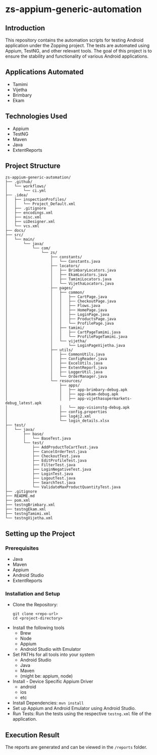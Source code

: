 # zs-appium-generic-automation
## Introduction
This repository contains the automation scripts for testing Android application under the Zopping project. The tests are automated using Appium, TestNG, and other relevant tools. The goal of this project is to ensure the stability and functionality of various Android applications.
## Applications Automated
- Tamimi
- Vijetha
- Brimbary
- Ekam
## Technologies Used
- Appium
- TestNG
- Maven
- Java
- ExtentReports
## Project Structure
```plaintext
zs-appium-generic-automation/
├── .github/
│   └── workflows/
│       └── ci.yml
├── .idea/
│   ├── inspectionProfiles/
│   │   └── Project_Default.xml
│   ├── .gitignore
│   ├── encodings.xml
│   ├── misc.xml
│   ├── uiDesigner.xml
│   └── vcs.xml
├── docs/
├── src/
│   └── main/
│       └── java/
│           └── com/
│               └── zs/
│                   ├── constants/
│                   │   └── Constants.java
│                   ├── locators/
│                   │   ├── BrimbaryLocators.java
│                   │   ├── EkamLocators.java
│                   │   ├── TamimiLocators.java
│                   │   └── VijethaLocators.java
│                   ├── pages/
│                   │   ├── common/
│                   │   │   ├── CartPage.java
│                   │   │   ├── CheckoutPage.java
│                   │   │   ├── Flows.java
│                   │   │   ├── HomePage.java
│                   │   │   ├── LoginPage.java
│                   │   │   ├── ProductsPage.java
│                   │   │   └── ProfilePage.java
│                   │   ├── tamimi/
│                   │   │   ├── CartPageTamimi.java
│                   │   │   └── ProfilePageTamimi.java
│                   │   └── vijetha/
│                   │       └── LoginPageVijetha.java
│                   ├── utils/
│                   │   ├── CommonUtils.java
│                   │   ├── ConfigReader.java
│                   │   ├── ExcelUtils.java
│                   │   ├── ExtentReport.java
│                   │   ├── LoggerUtil.java
│                   │   └── OrderManager.java
│                   └── resources/
│                       ├── apps/
│                       │   ├── app-brimbary-debug.apk
│                       │   ├── app-ekam-debug.apk
│                       │   ├── app-vijethasupermarkets-debug_latest.apk
│                       │   └── app-visionstg-debug.apk
│                       ├── config.properties
│                       ├── log4j2.xml
│                       └── login_details.xlsx
├── test/
│   └── java/
│       ├── base/
│       │   └── BaseTest.java
│       └── test/
│           ├── AddProductToCartTest.java
│           ├── CancelOrderTest.java
│           ├── CheckoutTest.java
│           ├── EditProfileTest.java
│           ├── FilterTest.java
│           ├── LoginNegativeTest.java
│           ├── LoginTest.java
│           ├── LogoutTest.java
│           ├── SearchTest.java
│           └── ValidateMaxProductQuantityTest.java
├── .gitignore
├── README.md
├── pom.xml
├── testngBrimbary.xml
├── testngEkam.xml
├── testngTamimi.xml
└── testngVijetha.xml
```
## Setting up the Project
### Prerequisites
- Java
- Maven
- Appium
- Android Studio
- ExtentReports
### Installation and Setup
* Clone the Repository:
  ```
  git clone <repo-url>
  cd <project-directory>
  ```
* Install the following tools
  - Brew
  - Node
  - Appium
  - Android Studio with Emulator
* Set PATHs for all tools into your system
  - Android Studio
  - Java
  - Maven
  - (might be: appium, node)
* Install - Device Specific Appium Driver
  - android
  - ios
  - etc
* Install Dependencies: ``` mvn install ```
* Set up Appium and Android Emulator using Android Studio.
* Run Tests: Run the tests using the respective ```testng.xml``` file of the application.
## Execution Result
The reports are generated and can be viewed in the ```/reports``` folder.
  



